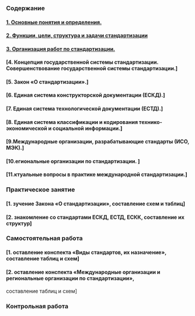 ### Содержание
#### [1. Основные понятия и определения.](train_2_1.md#Стандарт)
#### [2. Функции, цели, структура и задачи стандартизации](train_2_1.md#Функции_стандартизации)
#### [3. Организация работ по стандартизации.](train_2_1.md#Организация_работ)
#### [4. Концепция государственной системы стандартизации. Совершенствование государственной системы стандартизации.]
#### [5. Закон «О стандартизации».]
#### [6. Единая система конструкторской документации (ЕСКД).]
#### [7. Единая система технологической документации (ЕСТД).]
#### [8. Единая система классификации и кодирования технико-экономической и социальной информации.]
#### [9.Международные организации, разрабатывающие стандарты (ИСО, МЭК).]
#### [10.егиональные организации по стандартизации. ]
#### [11.ктуальные вопросы в практике международной стандартизации.]


### Практическое занятие
#### [1. зучение Закона «О стандартизации», составление схем и таблиц]
#### [2. знакомление со стандартами ЕСКД, ЕСТД, ЕСКК, составление их структур]


### Самостоятельная работа
#### [1. оставление конспекта «Виды стандартов, их назначение», составление таблиц и схем]
#### [2. оставление конспекта «Международные организации и региональные организации по стандартизации»,
составление таблиц и схем]


### Контрольная работа 
